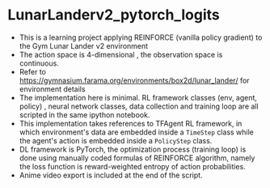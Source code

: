 # LunarLanderv2_pytorch_logits

* This is a learning project applying REINFORCE (vanilla policy gradient) to the Gym Lunar Lander v2 environment
* The action space is 4-dimensional , the observation space is continuous.
* Refer to https://gymnasium.farama.org/environments/box2d/lunar_lander/ for environment details 
* The implementation here is minimal. RL framework classes (env, agent, policy) , neural network classes, data collection and training loop are all scripted in the same ipython notebook.
* This implementation takes references to TFAgent RL framework, in which environment's data are embedded inside a `TimeStep` class while the agent's action is embedded inside a `PolicyStep` class.
* DL framework is PyTorch, the optimization process (training loop) is done using manually coded formulas of REINFORCE algorithm, namely the loss function is reward-weighted entropy of action probabilities. 
* Anime video export is included at the end of the script.